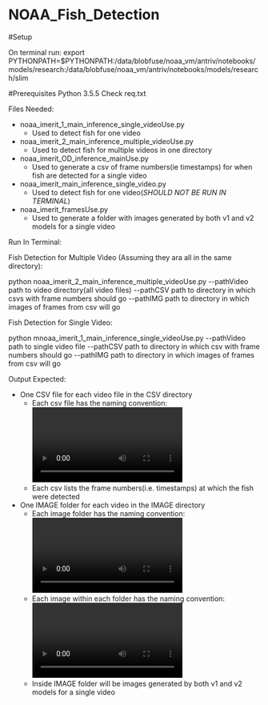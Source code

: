 # NOAA_Fish_Detection

#Setup

On terminal run:
export PYTHONPATH=$PYTHONPATH:/data/blobfuse/noaa_vm/antriv/notebooks/models/research:/data/blobfuse/noaa_vm/antriv/notebooks/models/research/slim

#Prerequisites
Python 3.5.5
Check req.txt

Files Needed:
- noaa_imerit_1_main_inference_single_videoUse.py
  - Used to detect fish for one video
- noaa_imerit_2_main_inference_multiple_videoUse.py
  - Used to detect fish for multiple videos in one directory 
- noaa_imerit_OD_inference_mainUse.py
  - Used to generate a csv of frame numbers(ie timestamps) for when fish are detected for a single video
- noaa_imerit_main_inference_single_video.py
  - Used to detect fish for one video(*SHOULD NOT BE RUN IN TERMINAL*)
- noaa_imerit_framesUse.py
  - Used to generate a folder with images generated by both v1 and v2 models for a single video

Run In Terminal:

Fish Detection for Multiple Video (Assuming they ara all in the same directory):

python noaa_imerit_2_main_inference_multiple_videoUse.py 
  --pathVideo path to video directory(all video files) 
  --pathCSV path to directory in which csvs with frame numbers should go
  --pathIMG path to directory in which images of frames from csv will go 

Fish Detection for Single Video:

python mnoaa_imerit_1_main_inference_single_videoUse.py 
  --pathVideo path to single video file
  --pathCSV path to directory in which csv with frame numbers should go
  --pathIMG path to directory in which images of frames from csv will go  


Output Expected:

- One CSV file for each video file in the CSV directory
  - Each csv file has the naming convention: <video name>_<model name (v1 or v2)>.csv
  - Each csv lists the frame numbers(i.e. timestamps) at which the fish were detected
- One IMAGE folder for each video in the IMAGE directory 
  - Each image folder has the naming convention:<video name>_<model name (v1 or v2)>
  - Each image within each folder has the naming convention:<video name>_<model name (v1 or v2)>_<frame number>.jpg
  - Inside IMAGE folder will be images generated by both v1 and v2 models for a single video
